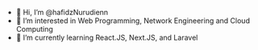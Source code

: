 - 👋 Hi, I’m @hafidzNurudienn
- 👀 I’m interested in Web Programming, Network Engineering and Cloud Computing
- 🌱 I’m currently learning React.JS, Next.JS, and Laravel

<!---
hafidzNurudienn/hafidzNurudienn is a ✨ special ✨ repository because its `README.md` (this file) appears on your GitHub profile.
You can click the Preview link to take a look at your changes.
--->
